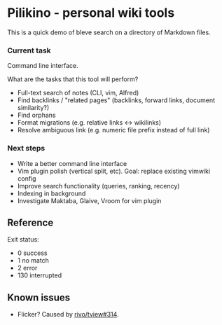 # Pilikino - personal wiki tools

This is a quick demo of bleve search on a directory of Markdown files.

### Current task

Command line interface.

What are the tasks that this tool will perform?

- Full-text search of notes (CLI, vim, Alfred)
- Find backlinks / "related pages" (backlinks, forward links, document similarity?)
- Find orphans
- Format migrations (e.g. relative links <-> wikilinks)
- Resolve ambiguous link (e.g. numeric file prefix instead of full link)

### Next steps

- Write a better command line interface
- Vim plugin polish (vertical split, etc). Goal: replace existing vimwiki config
- Improve search functionality (queries, ranking, recency)
- Indexing in background
- Investigate Maktaba, Glaive, Vroom for vim plugin

## Reference

Exit status:

- 0 success
- 1 no match
- 2 error
- 130 interrupted

## Known issues

- Flicker? Caused by [rivo/tview#314](https://github.com/rivo/tview/issues/314).

